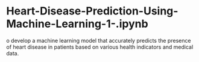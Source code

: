 # Heart-Disease-Prediction-Using-Machine-Learning-1-.ipynb
o develop a machine learning model that accurately predicts the presence of heart disease in patients based on various health indicators and medical data.
